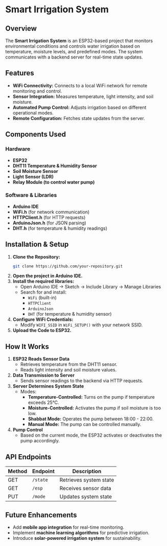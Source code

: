 # Smart Irrigation System

## Overview
The **Smart Irrigation System** is an ESP32-based project that monitors environmental conditions and controls water irrigation based on temperature, moisture levels, and predefined modes. The system communicates with a backend server for real-time state updates.

## Features
- **WiFi Connectivity:** Connects to a local WiFi network for remote monitoring and control.
- **Sensor Integration:** Measures temperature, light intensity, and soil moisture.
- **Automated Pump Control:** Adjusts irrigation based on different operational modes.
- **Remote Configuration:** Fetches state updates from the server.

## Components Used
### Hardware
- **ESP32**
- **DHT11 Temperature & Humidity Sensor**
- **Soil Moisture Sensor**
- **Light Sensor (LDR)**
- **Relay Module (to control water pump)**

### Software & Libraries
- **Arduino IDE**
- **WiFi.h** (for network communication)
- **HTTPClient.h** (for HTTP requests)
- **ArduinoJson.h** (for JSON parsing)
- **DHT.h** (for temperature & humidity readings)

## Installation & Setup
1. **Clone the Repository:**
   ```bash
   git clone https://github.com/your-repository.git
   ```
2. **Open the project in Arduino IDE.**
3. **Install the required libraries:**
    - Open Arduino IDE → Sketch → Include Library → Manage Libraries
    - Search for and install:
        - `WiFi` (built-in)
        - `HTTPClient`
        - `ArduinoJson`
        - `DHT` (for temperature & humidity sensor)
4. **Configure WiFi Credentials:**
    - Modify `WIFI_SSID` in `WiFi_SETUP()` with your network SSID.
5. **Upload the Code to ESP32.**

## How It Works
1. **ESP32 Reads Sensor Data**
    - Retrieves temperature from the DHT11 sensor.
    - Reads light intensity and soil moisture values.
2. **Data Transmission to Server**
    - Sends sensor readings to the backend via HTTP requests.
3. **Server Determines System State**
    - Modes:
        - **Temperature-Controlled:** Turns on the pump if temperature exceeds 25°C.
        - **Moisture-Controlled:** Activates the pump if soil moisture is too low.
        - **Shabbat Mode:** Operates the pump between 18:00 - 22:00.
        - **Manual Mode:** The pump can be controlled manually.
4. **Pump Control**
    - Based on the current mode, the ESP32 activates or deactivates the pump accordingly.

## API Endpoints
| Method | Endpoint           | Description               |
|--------|-------------------|---------------------------|
| GET    | `/state`          | Retrieves system state    |
| GET    | `/esp`            | Receives sensor data      |
| PUT    | `/mode`           | Updates system state      |

## Future Enhancements
- Add **mobile app integration** for real-time monitoring.
- Implement **machine learning algorithms** for predictive irrigation.
- Introduce **solar-powered irrigation system** for sustainability.


